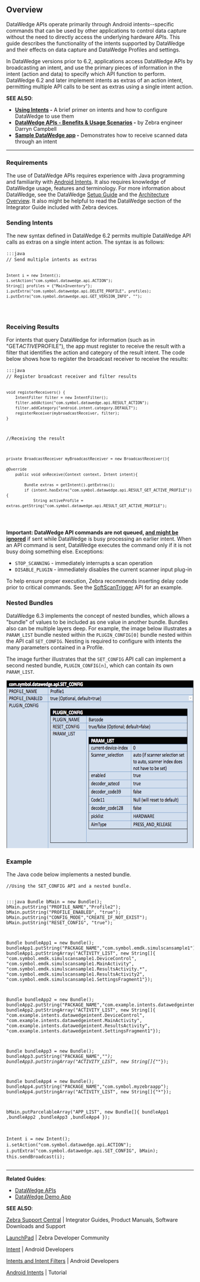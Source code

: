 <h2 id="overview">Overview</h2>
<p>DataWedge APIs operate primarily through Android intents--specific commands that can be used by other applications to control data capture without the need to directly access the underlying hardware APIs. This guide describes the functionality of the intents supported by DataWedge and their effects on data capture and DataWedge Profiles and settings. </p>
<p>In DataWedge versions prior to 6.2, applications access DataWedge APIs by broadcasting an intent, and use the primary pieces of information in the intent (action and data) to specify which API function to perform. DataWedge 6.2 and later implement intents as extras of an action intent, permitting multiple API calls to be sent as extras using a single intent action. </p>
<p><strong>SEE ALSO</strong>:</p>
<ul>
<li><strong><a href="../../output/intent">Using Intents</a> -</strong> A brief primer on intents and how to configure DataWedge to use them</li>
<li><strong><a href="https://developer.zebra.com/community/home/blog/2017/06/27/datawedge-apis-benefits-challenges">DataWedge APIs - Benefits & Usage Scenarios</a> -</strong> by Zebra engineer Darryn Campbell </li>
<li><strong><a href="../tutorials">Sample DataWedge app</a> -</strong> Demonstrates how to receive scanned data through an intent</li>
</ul>
<hr />
<h3 id="requirements">Requirements</h3>
<p>The use of DataWedge APIs requires experience with Java programming and familiarity with <a href="https://developer.android.com/reference/android/content/Intent.html">Android Intents</a>. It also requires knowledge of DataWedge usage, features and terminology. For more information about DataWedge, see the DataWedge <a href="../../setup">Setup Guide</a> and the <a href="../../overview">Architecture Overview</a>. It also might be helpful to read the DataWedge section of the Integrator Guide included with Zebra devices.</p>
<h3 id="sendingintents">Sending Intents</h3>
<p>The new syntax defined in DataWedge 6.2 permits multiple DataWedge API calls as extras on a single intent action. The syntax is as follows:</p>
<pre><code>:::java
// Send multiple intents as extras

    Intent i = new Intent();
    i.setAction("com.symbol.datawedge.api.ACTION");
    String[] profiles = {"MainInventory"};
    i.putExtra("com.symbol.datawedge.api.DELETE_PROFILE", profiles);
    i.putExtra("com.symbol.datawedge.api.GET_VERSION_INFO", "");
</code></pre>
<h3 id="receivingresults">Receiving Results</h3>
<p>For intents that query DataWedge for information (such as in "GET<em>ACTIVE</em>PROFILE"), the app must register to receive the result with a filter that identifies the action and category of the result intent. The code below shows how to register the broadcast receiver to receive the results:</p>
<pre><code>:::java
// Register broadcast receiver and filter results

    void registerReceivers() {
        IntentFilter filter = new IntentFilter();
        filter.addAction("com.symbol.datawedge.api.RESULT_ACTION");
        filter.addCategory("android.intent.category.DEFAULT");
        registerReceiver(mybroadcastReceiver, filter);
    }

//Receiving the result

    private BroadcastReceiver myBroadcastReceiver = new BroadcastReceiver(){

    @Override
        public void onReceive(Context context, Intent intent){

            Bundle extras = getIntent().getExtras();
            if (intent.hasExtra("com.symbol.datawedge.api.RESULT_GET_ACTIVE_PROFILE")){
                String activeProfile = extras.getString("com.symbol.datawedge.api.RESULT_GET_ACTIVE_PROFILE");
</code></pre>
<!--
### APIs Implemented Through Extras

The following APIs can be invoked as extras from a single intent action:

* **[CLONE_PROFILE](../cloneprofile) -** creates a copy of an existing DataWedge Profile wuth settings.
* **[DELETE_PROFILE](../deleteprofile) -** deletes Profile(s) from the device. 
* **[ENABLE_DATAWEDGE](../enabledatawedge) -** switches DataWedge on or off. 
* **[GET_ACTIVE_PROFILE](../getactiveprofile) -** retrieves the name of the Profile currently in use. 
* **[GET_DATAWEDGE_STATUS](../getdatawedgestatus) -** returns the DataWedge state (enabled/disabled). 
* **[GET_PROFILES_LIST](../getprofileslist) -** retrieves a list of DataWedge Profiles on the device.
* **[GET_VERSION_INFO](../getversioninfo) -** gets version numbers of DataWedge and of scanner and SimulScan frameworks on the device. 
* **[RESTORE_CONFIG](../restoreconfig) -** restores a DataWedge configuration to its default settings.
* **[REGISTER_FOR_NOTIFICATION](../registerfornotification) -** tells DataWedge to inform specified app or activity of updates to scanner and/or Profile status. 
* **[RENAME_PROFILE](../renameprofile) -** changes the name of an existing Profile. 
* **[SET_CONFIG](../setconfig) -** create new, or overwrite or update an existing Profile 
* **[UNREGISTER_FOR_NOTIFICATION](../registerfornotification) -** cancels request for app notification.

### APIs Implemented as Actions

The following API calls require a distinct intent action for each: 

* [SoftScanTrigger](../softscantrigger)
* [ScannerInputPlugin](../scannerinputplugin)
* [EnumerateScanners](../enumeratescanners) 
* [SetDefaultProfile](../setdefaultprofile)
* [ResetDefaultProfile](../resetdefaultprofile)
* [SwitchToProfile](../switchtoprofile)

> **DataWedge 6.3 supports current and legacy API syntaxes**. 

-->
<p><strong>Important: DataWedge API commands are not queued, <u>and might be ignored</u></strong> if sent while DataWedge is busy processing an earlier intent. When an API command is sent, DataWedge executes the command only if it is not busy doing something else. Exceptions: </p>
<ul>
<li><code>STOP_SCANNING</code> - immediately interrupts a scan operation</li>
<li><code>DISABLE_PLUGIN</code> - immediately disables the current scanner input plug-in</li>
</ul>
<p>To help ensure proper execution, Zebra recommends inserting delay code prior to critical commands. See the <a href="../softscantrigger">SoftScanTrigger</a> API for an example.  </p>
<h3 id="nestedbundles">Nested Bundles</h3>
<p>DataWedge 6.3 implements the concept of nested bundles, which allows a "bundle" of values to be included as one value in another bundle. Bundles also can be multiple layers deep. For example, the image below illustrates a <code>PARAM_LIST</code> bundle nested within the <code>PLUGIN_CONFIG[0]</code> bundle nested within the API call <code>SET_CONFIG</code>. Nesting is required to configure with intents the many parameters contained in a Profile.</p>
<p>The image further illustrates that the <code>SET_CONFIG</code> API call can implement a second nested bundle, <code>PLUGIN_CONFIG[n]</code>, which can contain its own <code>PARAM_LIST</code>. </p>
<p><img style="height:450px" src="dw_nested_bundles.png"/>
<br></p>
<h3 id="example">Example</h3>
<p>The Java code below implements a nested bundle. </p>
<pre><code>//Using the SET_CONFIG API and a nested bundle.

:::java
Bundle bMain = new Bundle();
bMain.putString("PROFILE_NAME","Profile2");
bMain.putString("PROFILE_ENABLED", "true");
bMain.putString("CONFIG_MODE","CREATE_IF_NOT_EXIST");
bMain.putString("RESET_CONFIG", "true");


Bundle bundleApp1 = new Bundle();
bundleApp1.putString("PACKAGE_NAME","com.symbol.emdk.simulscansample1");
bundleApp1.putStringArray("ACTIVITY_LIST", new String[]{
        "com.symbol.emdk.simulscansample1.DeviceControl",
        "com.symbol.emdk.simulscansample1.MainActivity",
        "com.symbol.emdk.simulscansample1.ResultsActivity.*",
        "com.symbol.emdk.simulscansample1.ResultsActivity2",
        "com.symbol.emdk.simulscansample1.SettingsFragment1"});


Bundle bundleApp2 = new Bundle();
bundleApp2.putString("PACKAGE_NAME","com.example.intents.datawedgeintent");
bundleApp2.putStringArray("ACTIVITY_LIST", new String[]{
        "com.example.intents.datawedgeintent.DeviceControl",
        "com.example.intents.datawedgeintent.MainActivity",
        "com.example.intents.datawedgeintent.ResultsActivity",
        "com.example.intents.datawedgeintent.SettingsFragment1"});

Bundle bundleApp3 = new Bundle();
bundleApp3.putString("PACKAGE_NAME","*");
bundleApp3.putStringArray("ACTIVITY_LIST", new String[]{"*"});


Bundle bundleApp4 = new Bundle();
bundleApp4.putString("PACKAGE_NAME","com.symbol.myzebraapp");
bundleApp4.putStringArray("ACTIVITY_LIST", new String[]{"*"});

bMain.putParcelableArray("APP_LIST", new Bundle[]{
        bundleApp1
        ,bundleApp2
        ,bundleApp3
        ,bundleApp4
});

Intent i = new Intent();
i.setAction("com.symbol.datawedge.api.ACTION");
i.putExtra("com.symbol.datawedge.api.SET_CONFIG", bMain);
this.sendBroadcast(i);
</code></pre>
<hr />
<p><strong>Related Guides</strong>:</p>
<ul>
<li><a href="../">DataWedge APIs</a></li>
<li><a href="../../demo">DataWedge Demo App</a></li>
</ul>
<p><strong>SEE ALSO</strong>:</p>
<p><a href="https://www.zebra.com/us/en/support-downloads.html">Zebra Support Central</a> | Integrator Guides, Product Manuals, Software Downloads and Support</p>
<p><a href="https://developer.zebra.com/welcome">LaunchPad</a> | Zebra Developer Community</p>
<p><a href="https://developer.android.com/reference/android/content/Intent.html">Intent</a> | Android Developers</p>
<p><a href="http://developer.android.com/guide/components/intents-filters.html">Intents and Intent Filters</a> | Android Developers</p>
<p><a href="http://www.vogella.com/tutorials/AndroidIntent/article.html">Android Intents</a> | Tutorial</p>